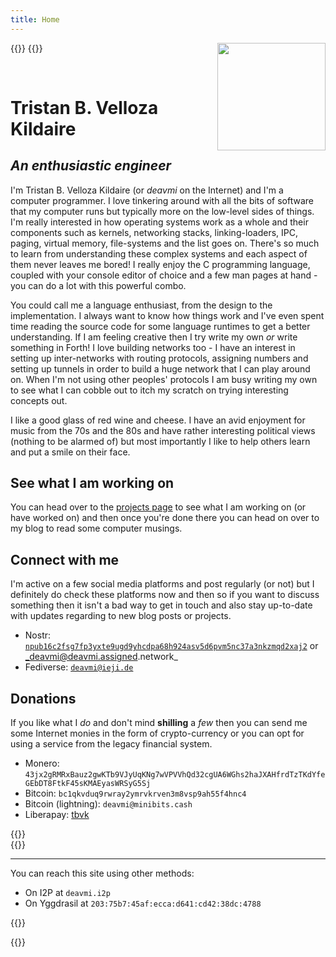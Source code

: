 ```yaml
---
title: Home
---
```


{{<bruh>}}
<img src="/img/profile_pic_honors_grad.jpg" width="172.8" hieght="259" style="float:right;gap;margin-left:10px;margin-bottom:10px">
{{</bruh>}}

<br>

# Tristan B. Velloza Kildaire
## _An enthusiastic engineer_

I'm Tristan B. Velloza Kildaire (or _deavmi_ on the Internet) and I'm a computer programmer. I love tinkering around with all the bits of software
that my computer runs but typically more on the low-level sides of things. I'm really interested in how operating systems work as a whole
and their components such as kernels, networking stacks, linking-loaders, IPC, paging, virtual memory, file-systems and the list goes on. There's
so much to learn from understanding these complex systems and each aspect of them never leaves me bored! I really enjoy the C programming language,
coupled with your console editor of choice and a few man pages at hand - you can do a lot with this powerful combo.

You could call me a language enthusiast, from the design to the implementation. I always want to know how things work and I've even spent time reading the source code for some language runtimes to get a better understanding. If I am feeling creative then I try write my own _or_ write something in Forth! I love building networks too - I have an interest in setting up inter-networks with routing protocols, assigning numbers and setting up tunnels in order to build a huge network that I can play around on. When I'm not using other peoples' protocols I am busy writing my own to see what I can cobble out to itch my scratch on trying interesting concepts out.

I like a good glass of red wine and cheese. I have an avid enjoyment for music from the 70s and the 80s and have rather interesting political views (nothing to be alarmed of) but most importantly I like to help others learn and put a smile on their face.

## See what I am working on

You can head over to the [projects page](/projects) to see what I am working on (or have worked on) and then once you're done there you can head on over to my blog to read some computer musings.

## Connect with me

I'm active on a few social media platforms and post regularly (or not) but I definitely do
check these platforms now and then so if you want to discuss something then it isn't a bad
way to get in touch and also stay up-to-date with updates regarding to new blog posts or
projects.

* Nostr: [`npub16c2fsg7fp3yxte9ugd9yhcdpa68h924asv5d6pvm5nc37a3nkzmqd2xaj2`](https://njump.me/deavmi@deavmi.assigned.network) or _deavmi@deavmi.assigned.network_
* Fediverse: [`deavmi@ieji.de`](https://ieji.de/@deavmi)

## Donations

If you like what I _do_ and don't mind **shilling** a _few_ then you can send me some Internet monies in the form of crypto-currency or
you can opt for using a service from the legacy financial system.

* Monero: `43jx2gRMRxBauz2gwKTb9VJyUqKNg7wVPVVhQd32cgUA6WGhs2haJXAHfrdTzTKdYfeGEbDT8FtkF45sKMAEyasWRSyG5Sj`
* Bitcoin: `bc1qkvduq9rwray2ymrvkrven3m8vsp9ah55f4hnc4`
* Bitcoin (lightning): `deavmi@minibits.cash`
* Liberapay: [tbvk](https://liberapay.com/tbvk/)

{{<bruh>}}
<br>
{{</bruh>}}

---

You can reach this site using other methods:

* On I2P at `deavmi.i2p`
* On Yggdrasil at `203:75b7:45af:ecca:d641:cd42:38dc:4788`


{{<bruh>}}
<!-- TODO: Make clicable -->
<a rel="me" href="https://ieji.de/@deavmi"></a>
{{</bruh>}}
